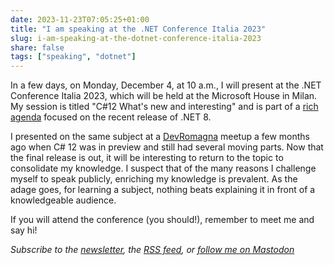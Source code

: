 ```yaml
---
date: 2023-11-23T07:05:25+01:00
title: "I am speaking at the .NET Conference Italia 2023"
slug: i-am-speaking-at-the-dotnet-conference-italia-2023
share: false
tags: ["speaking", "dotnet"]
---
```

In a few days, on Monday, December 4, at 10 a.m., I will present at the .NET Conference Italia 2023, which will be held
at the Microsoft House in Milan. My session is titled "C#12 What's new and interesting" and is part of a [rich agenda][1]
focused on the recent release of .NET 8.

I presented on the same subject at a [DevRomagna][2] meetup a few months ago when C# 12 was in preview and still had
several moving parts. Now that the final release is out, it will be interesting to return to the topic to consolidate my
knowledge. I suspect that of the many reasons I challenge myself to speak publicly, enriching my knowledge is prevalent.
As the adage goes, for learning a subject, nothing beats explaining it in front of a knowledgeable audience.

If you will attend the conference (you should!), remember to meet me and say hi!

*Subscribe to the [newsletter][nl], the [RSS feed][rss], or [follow me on Mastodon][m]*

[1]: https://dotnetconference.it/e/3281/dotNET-Conference-Italia-2023
[2]: https://www.meetup.com/it-IT/devromagna/
 [rss]: https://nicolaiarocci.com/index.xml
 [m]: https://fosstodon.org/@nicola
 [nl]: https://nicolaiarocci.substack.com
